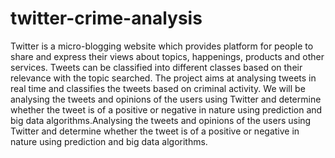 # twitter-crime-analysis
Twitter is a micro-blogging website which provides platform for people to share and express their views about topics, happenings,
products and other services. Tweets can be classified into different classes based on their relevance with the topic searched. The project
aims at analysing tweets in real time and classifies the tweets based on criminal activity. We will be analysing the tweets and opinions of
the users using Twitter and determine whether the tweet is of a positive or negative in nature using prediction and big data
algorithms.Analysing the tweets and opinions of the users using Twitter and determine whether the tweet is of a positive or negative in nature using prediction and big data algorithms.
